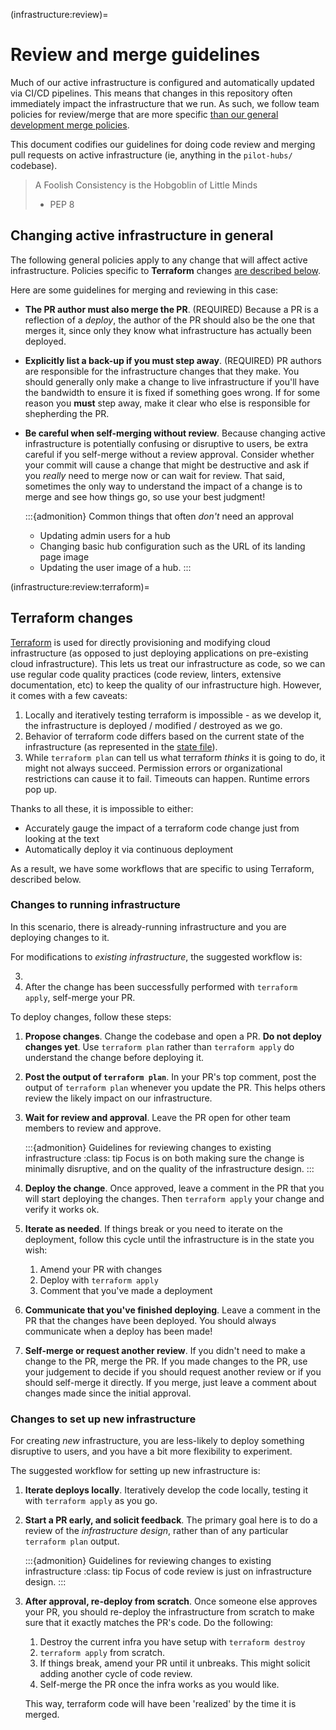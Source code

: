 (infrastructure:review)=
# Review and merge guidelines

Much of our active infrastructure is configured and automatically updated via CI/CD pipelines.
This means that changes in this repository often immediately impact the infrastructure that we run.
As such, we follow team policies for review/merge that are more specific [than our general development merge policies](tc:development:merge-policy).

This document codifies our guidelines for doing code review and merging pull requests on active infrastructure (ie, anything in the `pilot-hubs/` codebase).

> A Foolish Consistency is the Hobgoblin of Little Minds
> 
> - PEP 8

## Changing active infrastructure in general

The following general policies apply to any change that will affect active infrastructure.
Policies specific to **Terraform** changes [are described below](infrastructure:review:terraform).

Here are some guidelines for merging and reviewing in this case:

- **The PR author must also merge the PR**. (REQUIRED)
  Because a PR is a reflection of a _deploy_, the author of the PR should also be the one that merges it, since only they know what infrastructure has actually been deployed.
- **Explicitly list a back-up if you must step away**. (REQUIRED)
  PR authors are responsible for the infrastructure changes that they make.
  You should generally only make a change to live infrastructure if you'll have the bandwidth to ensure it is fixed if something goes wrong.
  If for some reason you **must** step away, make it clear who else is responsible for shepherding the PR.
- **Be careful when self-merging without review**.
  Because changing active infrastructure is potentially confusing or disruptive to users, be extra careful if you self-merge without a review approval.
  Consider whether your commit will cause a change that might be destructive and ask if you _really_ need to merge now or can wait for review.
  That said, sometimes the only way to understand the impact of a change is to merge and see how things go, so use your best judgment!

  :::{admonition} Common things that often _don't_ need an approval
  - Updating admin users for a hub
  - Changing basic hub configuration such as the URL of its landing page image
  - Updating the user image of a hub.
  :::

(infrastructure:review:terraform)=
## Terraform changes

[Terraform](tools:terraform) is used for directly provisioning and modifying cloud infrastructure (as opposed to just deploying applications on pre-existing cloud infrastructure).
This lets us treat our infrastructure as code, so we can use regular code quality practices (code review, linters, extensive documentation, etc) to keep the quality of our infrastructure high.
However, it comes with a few caveats:

1. Locally and iteratively testing terraform is impossible - as we
   develop it, the infrastructure is deployed / modified / destroyed
   as we go.
2. Behavior of terraform code differs based on the current
   state of the infrastructure (as represented in the
   [state file](https://www.terraform.io/docs/language/state/index.html)).
3. While `terraform plan` can tell us what terraform *thinks* it is
   going to do, it might not always succeed. Permission errors or
   organizational restrictions can cause it to fail. Timeouts can happen.
   Runtime errors pop up.

Thanks to all these, it is impossible to either:

- Accurately gauge the impact of a terraform code change just from looking at the text
- Automatically deploy it via continuous deployment

As a result, we have some workflows that are specific to using Terraform, described below.

### Changes to running infrastructure

In this scenario, there is already-running infrastructure and you are deploying changes to it.

For modifications to *existing infrastructure*, the suggested workflow is:


3. 
4. After the change has been successfully performed with `terraform apply`,
   self-merge your PR.


To deploy changes, follow these steps:

1. **Propose changes**. Change the codebase and open a PR. **Do not deploy changes yet**. Use `terraform plan` rather than `terraform apply` do understand the change before deploying it.
1. **Post the output of `terraform plan`**. In your PR's top comment, post the output of `terraform plan` whenever you update the PR. This helps others review the likely impact on our infrastructure.
1. **Wait for review and approval**. Leave the PR open for other team members to review and approve.

   :::{admonition} Guidelines for reviewing changes to existing infrastructure
   :class: tip
   Focus is on both making sure the change is minimally disruptive, and on the quality of the infrastructure design.
   :::
1. **Deploy the change**. Once approved, leave a comment in the PR that you will start deploying the changes. Then `terraform apply` your change and verify it works ok.
1. **Iterate as needed**. If things break or you need to iterate on the deployment, follow this cycle until the infrastructure is in the state you wish:

   1. Amend your PR with changes
   2. Deploy with `terraform apply`
   3. Comment that you've made a deployment
1. **Communicate that you've finished deploying**. Leave a comment in the PR that the changes have been deployed. You should always communicate when a deploy has been made!
1. **Self-merge or request another review**. If you didn't need to make a change to the PR, merge the PR. If you made changes to the PR, use your judgement to decide if you should request another review or if you should self-merge it directly. If you merge, just leave a comment about changes made since the initial approval.



### Changes to set up new infrastructure

For creating *new* infrastructure, you are less-likely to deploy something disruptive to users, and you have a bit more flexibility to experiment.

The suggested workflow for setting up new infrastructure is:

1. **Iterate deploys locally**. Iteratively develop the code locally, testing it with `terraform apply` as you go.
2. **Start a PR early, and solicit feedback**. The primary goal here is to
   do a review of the *infrastructure design*, rather than of any particular
   `terraform plan` output.

   :::{admonition} Guidelines for reviewing changes to existing infrastructure
   :class: tip
   Focus of code review is just on infrastructure design.
   :::

3. **After approval, re-deploy from scratch**. Once someone else approves your PR, you should re-deploy the infrastructure from scratch to make sure that it exactly matches the PR's code. Do the following:

   1. Destroy the current infra you have setup with `terraform destroy`
   2. `terraform apply` from scratch.
   3. If things break, amend your PR until it unbreaks. This might solicit adding another cycle of code review.
   4. Self-merge the PR once the infra works as you would like.

   This way, terraform code will have been 'realized' by the time it is
   merged.

